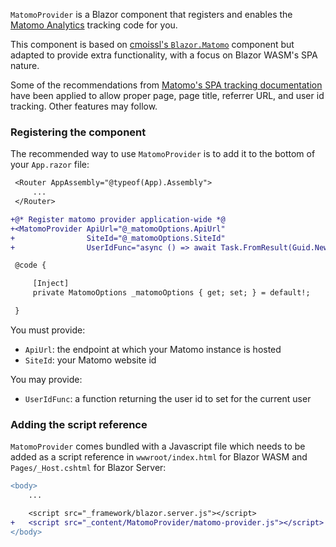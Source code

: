 `MatomoProvider` is a Blazor component that registers and enables the [Matomo Analytics](https://matomo.org/) tracking code for you.

This component is based on [cmoissl's `Blazor.Matomo`](https://github.com/cmoissl/Blazor.Matomo) component but adapted to provide extra functionality, with a focus on Blazor WASM's SPA nature.

Some of the recommendations from [Matomo's SPA tracking documentation](https://developer.matomo.org/guides/spa-tracking) have been applied to allow proper page, page title, referrer URL, and user id tracking. Other features may follow.


### Registering the component

The recommended way to use `MatomoProvider` is to add it to the bottom of your `App.razor` file:

```diff
 <Router AppAssembly="@typeof(App).Assembly">
     ...
 </Router>

+@* Register matomo provider application-wide *@
+<MatomoProvider ApiUrl="@_matomoOptions.ApiUrl"
+                SiteId="@_matomoOptions.SiteId"
+                UserIdFunc="async () => await Task.FromResult(Guid.NewGuid().ToString())" />

 @code {

     [Inject]
     private MatomoOptions _matomoOptions { get; set; } = default!;

 }
```

You must provide:

- `ApiUrl`: the endpoint at which your Matomo instance is hosted
- `SiteId`: your Matomo website id

You may provide:

- `UserIdFunc`: a function returning the user id to set for the current user

### Adding the script reference

`MatomoProvider` comes bundled with a Javascript file which needs to be added as a script reference in `wwwroot/index.html` for Blazor WASM and `Pages/_Host.cshtml` for Blazor Server:

```diff
<body>
    ...

    <script src="_framework/blazor.server.js"></script>
+   <script src="_content/MatomoProvider/matomo-provider.js"></script>
</body>
```
